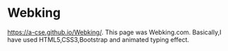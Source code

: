 # Webking
https://a-cse.github.io/Webking/.
This page was Webking.com. Basically,I have used HTML5,CSS3,Bootstrap and animated typing effect.
